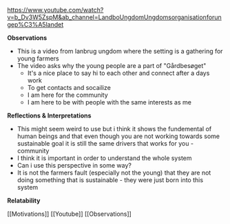 https://www.youtube.com/watch?v=b_Dv3W5ZspM&ab_channel=LandboUngdomUngdomsorganisationforungep%C3%A5landet

**Observations** 
- This is a video from lanbrug ungdom where the setting is a gathering for young farmers
- The video asks why the young people are a part of "Gårdbesøget" 
  - It's a nice place to say hi to each other and connect after a days work
  - To get contacts and socailize
  - I am here for the community 
  - I am here to be with people with the same interests as me


**Reflections & Interpretations**
- This might seem weird to use but i think it shows the fundemental of human beings and that even though you are not working towards some sustainable goal it is still the same drivers that works for you - community
- I think it is important in order to understand the whole system
- Can i use this perspective in some way?
- It is not the farmers fault (especially not the young) that they are not doing something that is sustainable - they were just born into this system


**Relatability**

[[Motivations]]
[[Youtube]]
[[Observations]]

